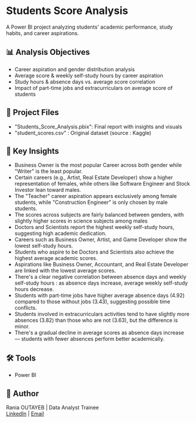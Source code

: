 # Students Score Analysis
A Power BI project analyzing students' academic performance, study habits, and career aspirations.

## 📊 Analysis Objectives
- Career aspiration and gender distribution analysis
- Average score & weekly self-study hours by career aspiration
- Study hours & absence days vs. average score correlation
- Impact of part-time jobs and extracurriculars on average score of students

## 📁 Project Files
- "Students_Score_Analysis.pbix": Final report with insights and visuals
- "student_scores.csv" : Original dataset (source : Kaggle)

## 🧠 Key Insights
- Business Owner is the most popular Career across both gender while "Writer" is the least popular.
- Certain careers (e.g., Artist, Real Estate Developer) show a higher representation of females, while others like Software Engineer and Stock Investor lean toward males.
- The "Teacher" career aspiration appears exclusively among female students, while "Construction Engineer" is only chosen by male students.
- The scores across subjects are fairly balanced between genders, with slightly higher scores in science subjects among males
- Doctors and Scientists report the highest weekly self-study hours, suggesting high academic dedication.
- Careers such as Business Owner, Artist, and Game Developer show the lowest self-study hours.
- Students who aspire to be Doctors and Scientists also achieve the highest average academic scores.
- Aspirations like Business Owner, Accountant, and Real Estate Developer are linked with the lowest average scores.
- There's a clear negative correlation between absence days and weekly self-study hours : as absence days increase, average weekly self-study hours decrease.
- Students with part-time jobs have higher average absence days (4.92) compared to those without jobs (3.43), suggesting possible time conflicts.
- Students involved in extracurriculars activities tend to have slightly more absences (3.82) than those who are not (3.63), but the difference is minor.
- There's a gradual decline in average scores as absence days increase — students with fewer absences perform better academically.

## 🛠 Tools
- Power BI

## 👤 Author
Rania OUTAYEB | 
Data Analyst Trainee  
[LinkedIn](https://www.linkedin.com/in/rania-outayeb-9953r997o9953?utm_source=share&utm_campaign=share_via&utm_content=profile&utm_medium=android_app) | [Email](outayeb.rania@gmail.com)
